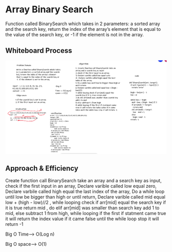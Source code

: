# Array Binary Search

 Function called BinarySearch which takes in 2 parameters: a sorted array and the search key, return the index of the array’s element that is equal to the value of the search key, or -1  if the element is not in the array.

## Whiteboard Process

![0](./array-binary-search.png)

## Approach & Efficiency
Create function call BinarySearch take an array and a search key as input, check if the first input in an array, Declare varible called low equal zero, Declare varbile called high equal the last index of the array, Do a while loop until low be bigger than high or until return, Declare varible called mid equal low + (high - low)//2 , while looping check if arr[mid] equal the search key if it is true return mid , do elif arr[mid] was smaller than search key 
add 1 to mid, else subtract 1 from high, while looping if the first if statment came true it will return the index value if it came false until the while loop stop it will return -1

Big O Time--> O(Log n)

Big O space--> O(1)
